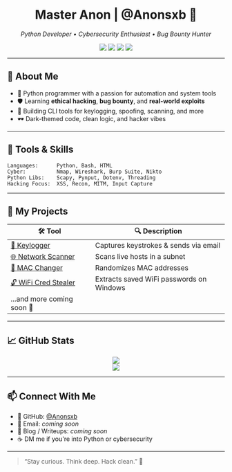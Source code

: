 <h1 align="center">Master Anon | @Anonsxb 👾</h1>
<p align="center">
  <i>Python Developer • Cybersecurity Enthusiast • Bug Bounty Hunter</i>
</p>

<p align="center">
  <img src="https://img.shields.io/badge/Python-3.6+-blue?logo=python" />
  <img src="https://img.shields.io/badge/Cybersecurity-Ethical%20Hacking-green?logo=security" />
  <img src="https://img.shields.io/badge/Status-Always%20Learning-yellow?logo=github" />
  <img src="https://img.shields.io/badge/License-MIT-blue?logo=open-source-initiative" />
</p>

---

## 🧠 About Me

- 🐍 Python programmer with a passion for automation and system tools  
- 🛡️ Learning **ethical hacking**, **bug bounty**, and **real-world exploits**  
- 🧰 Building CLI tools for keylogging, spoofing, scanning, and more  
- 🕶️ Dark-themed code, clean logic, and hacker vibes

---

## 🧰 Tools & Skills

```
Languages:      Python, Bash, HTML
Cyber:          Nmap, Wireshark, Burp Suite, Nikto
Python Libs:    Scapy, Pynput, Dotenv, Threading
Hacking Focus:  XSS, Recon, MITM, Input Capture
```

---

## 🧪 My Projects

| 🛠️ Tool                                                                 | 🔍 Description                           |
| ------------------------------------------------------------------------ | ---------------------------------------- |
| [🔑 Keylogger](https://github.com/Anonsxb/python-keylogger-email-logger) | Captures keystrokes & sends via email    |
| [🌐 Network Scanner](https://github.com/Anonsxb/Python_Scripts)          | Scans live hosts in a subnet             |
| [🧢 MAC Changer](https://github.com/Anonsxb/Python_Scripts)              | Randomizes MAC addresses                 |
| [🔓 WiFi Cred Stealer](https://github.com/Anonsxb/Wifi_Credentials)      | Extracts saved WiFi passwords on Windows |
| ...and more coming soon 🚧                                               |                                          |

---

## 📈 GitHub Stats

<p align="center">
  <img src="https://github-readme-stats.vercel.app/api?username=Anonsxb&show_icons=true&theme=tokyonight" />
  <br>
  <img src="https://github-readme-streak-stats.herokuapp.com/?user=Anonsxb&theme=tokyonight" />
</p>

---

## 📫 Connect With Me

* 🔗 GitHub: [@Anonsxb](https://github.com/Anonsxb)
* 💌 Email: *coming soon*
* 🧠 Blog / Writeups: *coming soon*
* ☕ DM me if you're into Python or cybersecurity

---

> “Stay curious. Think deep. Hack clean.” 🧠
